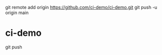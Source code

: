 git remote add origin https://github.com/ci-demo/ci-demo.git
git push -u origin main
# ci-demo
git push
